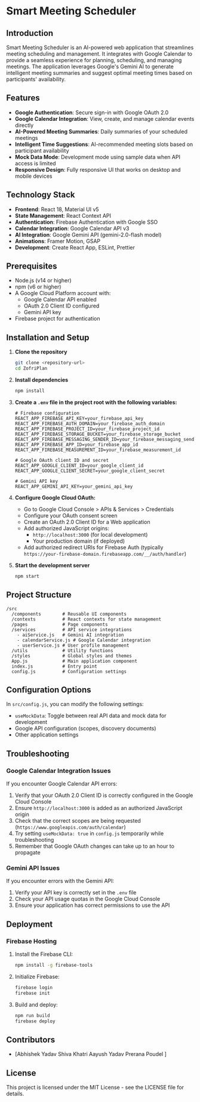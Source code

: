# Smart Meeting Scheduler

## Introduction
Smart Meeting Scheduler is an AI-powered web application that streamlines meeting scheduling and management. It integrates with Google Calendar to provide a seamless experience for planning, scheduling, and managing meetings. The application leverages Google's Gemini AI to generate intelligent meeting summaries and suggest optimal meeting times based on participants' availability.

## Features
- **Google Authentication**: Secure sign-in with Google OAuth 2.0
- **Google Calendar Integration**: View, create, and manage calendar events directly
- **AI-Powered Meeting Summaries**: Daily summaries of your scheduled meetings
- **Intelligent Time Suggestions**: AI-recommended meeting slots based on participant availability
- **Mock Data Mode**: Development mode using sample data when API access is limited
- **Responsive Design**: Fully responsive UI that works on desktop and mobile devices

## Technology Stack
- **Frontend**: React 18, Material UI v5
- **State Management**: React Context API
- **Authentication**: Firebase Authentication with Google SSO
- **Calendar Integration**: Google Calendar API v3
- **AI Integration**: Google Gemini API (gemini-2.0-flash model)
- **Animations**: Framer Motion, GSAP
- **Development**: Create React App, ESLint, Prettier

## Prerequisites
- Node.js (v14 or higher)
- npm (v6 or higher)
- A Google Cloud Platform account with:
  - Google Calendar API enabled
  - OAuth 2.0 Client ID configured
  - Gemini API key
- Firebase project for authentication

## Installation and Setup

1. **Clone the repository**
   ```bash
   git clone <repository-url>
   cd ZofriPlan
   ```

2. **Install dependencies**
   ```bash
   npm install
   ```

3. **Create a `.env` file in the project root with the following variables:**
   ```
   # Firebase configuration
   REACT_APP_FIREBASE_API_KEY=your_firebase_api_key
   REACT_APP_FIREBASE_AUTH_DOMAIN=your_firebase_auth_domain
   REACT_APP_FIREBASE_PROJECT_ID=your_firebase_project_id
   REACT_APP_FIREBASE_STORAGE_BUCKET=your_firebase_storage_bucket
   REACT_APP_FIREBASE_MESSAGING_SENDER_ID=your_firebase_messaging_sender_id
   REACT_APP_FIREBASE_APP_ID=your_firebase_app_id
   REACT_APP_FIREBASE_MEASUREMENT_ID=your_firebase_measurement_id

   # Google OAuth client ID and secret
   REACT_APP_GOOGLE_CLIENT_ID=your_google_client_id
   REACT_APP_GOOGLE_CLIENT_SECRET=your_google_client_secret

   # Gemini API key
   REACT_APP_GEMINI_API_KEY=your_gemini_api_key
   ```

4. **Configure Google Cloud OAuth:**
   - Go to Google Cloud Console > APIs & Services > Credentials
   - Configure your OAuth consent screen
   - Create an OAuth 2.0 Client ID for a Web application
   - Add authorized JavaScript origins:
     - `http://localhost:3000` (for local development)
     - Your production domain (if deployed)
   - Add authorized redirect URIs for Firebase Auth (typically `https://your-firebase-domain.firebaseapp.com/__/auth/handler`)

5. **Start the development server**
   ```bash
   npm start
   ```

## Project Structure
```
/src
  /components        # Reusable UI components
  /contexts          # React contexts for state management
  /pages             # Page components
  /services          # API service integrations
    - aiService.js   # Gemini AI integration
    - calendarService.js # Google Calendar integration
    - userService.js # User profile management
  /utils             # Utility functions
  /styles            # Global styles and themes
  App.js             # Main application component
  index.js           # Entry point
  config.js          # Configuration settings
```

## Configuration Options

In `src/config.js`, you can modify the following settings:

- `useMockData`: Toggle between real API data and mock data for development
- Google API configuration (scopes, discovery documents)
- Other application settings

## Troubleshooting

### Google Calendar Integration Issues

If you encounter Google Calendar API errors:

1. Verify that your OAuth 2.0 Client ID is correctly configured in the Google Cloud Console
2. Ensure `http://localhost:3000` is added as an authorized JavaScript origin
3. Check that the correct scopes are being requested (`https://www.googleapis.com/auth/calendar`)
4. Try setting `useMockData: true` in `config.js` temporarily while troubleshooting
5. Remember that Google OAuth changes can take up to an hour to propagate

### Gemini API Issues

If you encounter errors with the Gemini API:

1. Verify your API key is correctly set in the `.env` file
2. Check your API usage quotas in the Google Cloud Console
3. Ensure your application has correct permissions to use the API

## Deployment

### Firebase Hosting

1. Install the Firebase CLI:
   ```bash
   npm install -g firebase-tools
   ```

2. Initialize Firebase:
   ```bash
   firebase login
   firebase init
   ```

3. Build and deploy:
   ```bash
   npm run build
   firebase deploy
   ```

## Contributors
- [Abhishek Yadav Shiva Khatri Aayush Yadav Prerana Poudel ]

## License
This project is licensed under the MIT License - see the LICENSE file for details.
